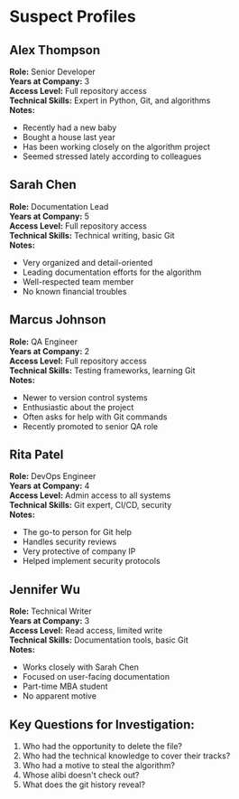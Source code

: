 # Suspect Profiles

## Alex Thompson
**Role:** Senior Developer  
**Years at Company:** 3  
**Access Level:** Full repository access  
**Technical Skills:** Expert in Python, Git, and algorithms  
**Notes:** 
- Recently had a new baby
- Bought a house last year  
- Has been working closely on the algorithm project
- Seemed stressed lately according to colleagues

## Sarah Chen
**Role:** Documentation Lead  
**Years at Company:** 5  
**Access Level:** Full repository access  
**Technical Skills:** Technical writing, basic Git  
**Notes:**
- Very organized and detail-oriented
- Leading documentation efforts for the algorithm
- Well-respected team member
- No known financial troubles

## Marcus Johnson  
**Role:** QA Engineer  
**Years at Company:** 2  
**Access Level:** Full repository access  
**Technical Skills:** Testing frameworks, learning Git  
**Notes:**
- Newer to version control systems
- Enthusiastic about the project
- Often asks for help with Git commands
- Recently promoted to senior QA role

## Rita Patel
**Role:** DevOps Engineer  
**Years at Company:** 4  
**Access Level:** Admin access to all systems  
**Technical Skills:** Git expert, CI/CD, security  
**Notes:**
- The go-to person for Git help
- Handles security reviews
- Very protective of company IP
- Helped implement security protocols

## Jennifer Wu
**Role:** Technical Writer  
**Years at Company:** 3  
**Access Level:** Read access, limited write  
**Technical Skills:** Documentation tools, basic Git  
**Notes:**
- Works closely with Sarah Chen
- Focused on user-facing documentation
- Part-time MBA student
- No apparent motive

## Key Questions for Investigation:
1. Who had the opportunity to delete the file?
2. Who had the technical knowledge to cover their tracks?
3. Who had a motive to steal the algorithm?
4. Whose alibi doesn't check out?
5. What does the git history reveal?